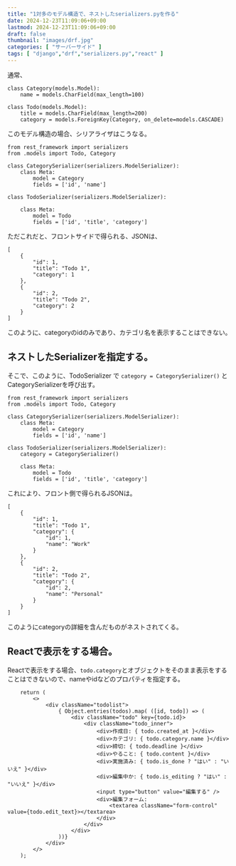 ```yaml
---
title: "1対多のモデル構造で、ネストしたserializers.pyを作る"
date: 2024-12-23T11:09:06+09:00
lastmod: 2024-12-23T11:09:06+09:00
draft: false
thumbnail: "images/drf.jpg"
categories: [ "サーバーサイド" ]
tags: [ "django","drf","serializers.py","react" ]
---
```


通常、

```
class Category(models.Model):
    name = models.CharField(max_length=100)

class Todo(models.Model):
    title = models.CharField(max_length=200)
    category = models.ForeignKey(Category, on_delete=models.CASCADE)
```

このモデル構造の場合、シリアライザはこうなる。


```
from rest_framework import serializers
from .models import Todo, Category

class CategorySerializer(serializers.ModelSerializer):
    class Meta:
        model = Category
        fields = ['id', 'name']

class TodoSerializer(serializers.ModelSerializer):

    class Meta:
        model = Todo
        fields = ['id', 'title', 'category']
```

ただこれだと、フロントサイドで得られる、JSONは、

```
[
    {
        "id": 1,
        "title": "Todo 1",
        "category": 1
    },
    {
        "id": 2,
        "title": "Todo 2",
        "category": 2
    }
]
```

このように、categoryのidのみであり、カテゴリ名を表示することはできない。



## ネストしたSerializerを指定する。

そこで、このように、TodoSerializer で `category = CategorySerializer()` とCategorySerializerを呼び出す。

```
from rest_framework import serializers
from .models import Todo, Category

class CategorySerializer(serializers.ModelSerializer):
    class Meta:
        model = Category
        fields = ['id', 'name']

class TodoSerializer(serializers.ModelSerializer):
    category = CategorySerializer()

    class Meta:
        model = Todo
        fields = ['id', 'title', 'category']
```

これにより、フロント側で得られるJSONは。

```
[
    {
        "id": 1,
        "title": "Todo 1",
        "category": {
            "id": 1,
            "name": "Work"
        }
    },
    {
        "id": 2,
        "title": "Todo 2",
        "category": {
            "id": 2,
            "name": "Personal"
        }
    }
]
```

このようにcategoryの詳細を含んだものがネストされてくる。


## Reactで表示をする場合。

Reactで表示をする場合、` todo.category `とオブジェクトをそのまま表示をすることはできないので、nameやidなどのプロパティを指定する。

```
    return (
        <>  
            <div className="todolist">
                { Object.entries(todos).map( ([id, todo]) => (
                    <div className="todo" key={todo.id}>
                        <div className="todo_inner">
                            <div>作成日: { todo.created_at }</div>
                            <div>カテゴリ: { todo.category.name }</div>
                            <div>締切: { todo.deadline }</div>
                            <div>やること: { todo.content }</div>
                            <div>実施済み: { todo.is_done ? "はい" : "いいえ" }</div>
                            <div>編集中か: { todo.is_editing ? "はい" : "いいえ" }</div>
                            <input type="button" value="編集する" />
                            <div>編集フォーム: 
                                <textarea className="form-control" value={todo.edit_text}></textarea>
                            </div>
                        </div>
                    </div>
                ))} 
            </div>
        </>
    );
```


